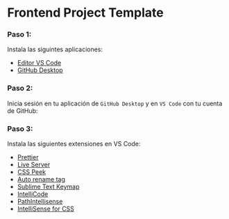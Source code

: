 # Frontend Project Template

### Paso 1:

Instala las siguintes aplicaciones:

- [Editor VS Code](https://code.visualstudio.com/download)
- [GitHub Desktop](https://desktop.github.com/)

### Paso 2:

Inicia sesión en tu aplicación de `GitHub Desktop` y en `VS Code` con tu cuenta de GitHub:

### Paso 3:

Instala las siguientes extensiones en VS Code:

- [Prettier](https://marketplace.visualstudio.com/items?itemName=esbenp.prettier-vscode)
- [Live Server](https://marketplace.visualstudio.com/items?itemName=ritwickdey.LiveServer)
- [CSS Peek](https://marketplace.visualstudio.com/items?itemName=pranaygp.vscode-css-peek)
- [Auto rename tag](https://marketplace.visualstudio.com/items?itemName=formulahendry.auto-complete-tag)
- [Sublime Text Keymap](https://marketplace.visualstudio.com/items?itemName=ms-vscode.sublime-keybindings)
- [IntelliCode](https://marketplace.visualstudio.com/items?itemName=VisualStudioExptTeam.vscodeintellicode)
- [PathIntellisense](https://marketplace.visualstudio.com/items?itemName=christian-kohler.path-intellisense)
- [IntelliSense for CSS](https://marketplace.visualstudio.com/items?itemName=Zignd.html-css-class-completion)
